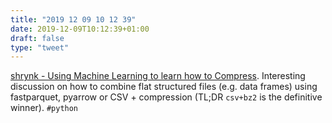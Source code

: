 ```yaml
---
title: "2019 12 09 10 12 39"
date: 2019-12-09T10:12:39+01:00
draft: false
type: "tweet"
---
```

[shrynk - Using Machine Learning to learn how to Compress](https://vks.ai/2019-12-05-shrynk-using-machine-learning-to-learn-how-to-compress). Interesting discussion on how to combine flat structured files (e.g. data frames) using fastparquet, pyarrow or CSV + compression (TL;DR `csv+bz2` is the definitive winner). `#python`

